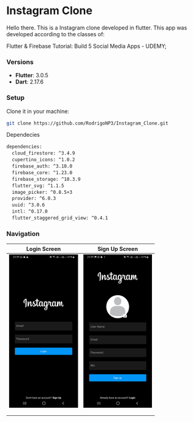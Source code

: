 # Instagram Clone

Hello there.
This is a Instagram clone developed in flutter.
This app was developed according to the classes of:

Flutter & Firebase Tutorial: Build 5 Social Media Apps - UDEMY;

### Versions

- **Flutter**: 3.0.5
- **Dart**: 2.17.6

### Setup

Clone it in your machine:
```bash
git clone https://github.com/RodrigoNP3/Instagram_Clone.git
```

Dependecies

```bash
dependencies:
  cloud_firestore: ^3.4.9
  cupertino_icons: ^1.0.2
  firebase_auth: ^3.10.0
  firebase_core: ^1.23.0
  firebase_storage: ^10.3.9
  flutter_svg: ^1.1.5
  image_picker: ^0.8.5+3
  provider: ^6.0.3
  uuid: ^3.0.6
  intl: ^0.17.0
  flutter_staggered_grid_view: ^0.4.1
```

### Navigation

<table>
<thead>
<tr>
<th align="center">Login Screen</th>
<th align="center">Sign Up Screen</th>



</tr>
</thead>
<tbody>
<tr>
  
<td align="center">
  <a target="_blank" rel="" href="images/Login_screen.jpg">
        <img src="images/Login_screen.jpg" alt="Css Logo" with="200" height="400"/>

  </a></td>
  
<td align="center">
  <a target="_blank" rel="" href="images/Signup_screen.jpg">
        <img src="images/Signup_screen.jpg" alt="Css Logo" with="200" height="400"/>

  </a></td>
  
  
  
